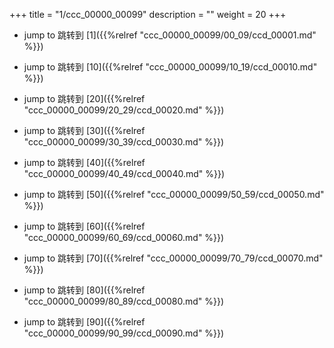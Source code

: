 +++
title = "1/ccc_00000_00099"
description = ""
weight = 20
+++

* jump to 跳转到 [1]({{%relref "ccc_00000_00099/00_09/ccd_00001.md" %}})

* jump to 跳转到 [10]({{%relref "ccc_00000_00099/10_19/ccd_00010.md" %}})

* jump to 跳转到 [20]({{%relref "ccc_00000_00099/20_29/ccd_00020.md" %}})

* jump to 跳转到 [30]({{%relref "ccc_00000_00099/30_39/ccd_00030.md" %}})

* jump to 跳转到 [40]({{%relref "ccc_00000_00099/40_49/ccd_00040.md" %}})

* jump to 跳转到 [50]({{%relref "ccc_00000_00099/50_59/ccd_00050.md" %}})

* jump to 跳转到 [60]({{%relref "ccc_00000_00099/60_69/ccd_00060.md" %}})

* jump to 跳转到 [70]({{%relref "ccc_00000_00099/70_79/ccd_00070.md" %}})

* jump to 跳转到 [80]({{%relref "ccc_00000_00099/80_89/ccd_00080.md" %}})

* jump to 跳转到 [90]({{%relref "ccc_00000_00099/90_99/ccd_00090.md" %}})

